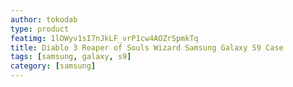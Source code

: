 ```yaml
---
author: tokodab
type: product
featimg: 1lOWyv1sI7nJkLF_vrP1cw4AOZrSpmkTq
title: Diablo 3 Reaper of Souls Wizard Samsung Galaxy S9 Case
tags: [samsung, galaxy, s9]
category: [samsung]
---
```

